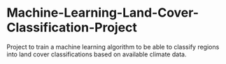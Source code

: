 # Machine-Learning-Land-Cover-Classification-Project
Project to train a machine learning algorithm to be able to classify regions into land cover classifications based on available climate data.

